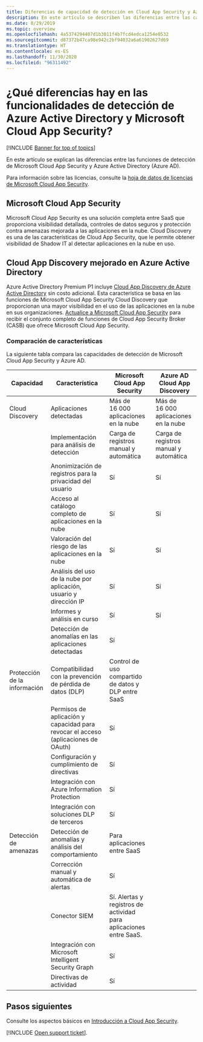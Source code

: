 ```yaml
---
title: Diferencias de capacidad de detección en Cloud App Security y Azure AD
description: En este artículo se describen las diferencias entre las capacidades de detección de Microsoft Cloud App Security y Azure AD.
ms.date: 8/29/2019
ms.topic: overview
ms.openlocfilehash: 4a5374294407d1b3011f4b7fcd4edca1254e0532
ms.sourcegitcommit: d87372b47ca98e942c2bf94032a6a61902627d69
ms.translationtype: HT
ms.contentlocale: es-ES
ms.lasthandoff: 11/30/2020
ms.locfileid: "96311492"
---
```

# <a name="what-are-the-differences-in-discovery-capabilities-for-azure-active-directory-and-microsoft-cloud-app-security"></a>¿Qué diferencias hay en las funcionalidades de detección de Azure Active Directory y Microsoft Cloud App Security?

[!INCLUDE [Banner for top of topics](includes/banner.md)]

En este artículo se explican las diferencias entre las funciones de detección de Microsoft Cloud App Security y Azure Active Directory (Azure AD).

Para información sobre las licencias, consulte la [hoja de datos de licencias de Microsoft Cloud App Security](https://aka.ms/mcaslicensing).

## <a name="microsoft-cloud-app-security"></a>Microsoft Cloud App Security

Microsoft Cloud App Security es una solución completa entre SaaS que proporciona visibilidad detallada, controles de datos seguros y protección contra amenazas mejorada a las aplicaciones en la nube. Cloud Discovery es una de las características de Cloud App Security, que le permite obtener visibilidad de Shadow IT al detectar aplicaciones en la nube en uso.

## <a name="enhanced-cloud-app-discovery-in-azure-active-directory"></a>Cloud App Discovery mejorado en Azure Active Directory

Azure Active Directory Premium P1 incluye [Cloud App Discovery de Azure Active Directory](./set-up-cloud-discovery.md) sin costo adicional. Esta característica se basa en las funciones de Microsoft Cloud App Security Cloud Discovery que proporcionan una mayor visibilidad en el uso de las aplicaciones en la nube en sus organizaciones. [Actualice a Microsoft Cloud App Security](https://www.microsoft.com/cloud-platform/cloud-app-security) para recibir el conjunto completo de funciones de Cloud App Security Broker (CASB) que ofrece Microsoft Cloud App Security.

### <a name="feature-comparison"></a>Comparación de características

La siguiente tabla compara las capacidades de detección de Microsoft Cloud App Security y Azure AD.

|Capacidad|Característica|Microsoft Cloud App Security|Azure AD Cloud App Discovery|
|----|----|----|----|
|Cloud Discovery|Aplicaciones detectadas|Más de 16 000 aplicaciones en la nube|Más de 16 000 aplicaciones en la nube|
||Implementación para análisis de detección|Carga de registros manual y automática|Carga de registros manual y automática|
||Anonimización de registros para la privacidad del usuario|Sí|Sí|
||Acceso al catálogo completo de aplicaciones en la nube|Sí|Sí|
||Valoración del riesgo de las aplicaciones en la nube|Sí|Sí|
||Análisis del uso de la nube por aplicación, usuario y dirección IP|Sí|Sí|
||Informes y análisis en curso|Sí|Sí|
||Detección de anomalías en las aplicaciones detectadas|Sí||
|Protección de la información|Compatibilidad con la prevención de pérdida de datos (DLP)|Control de uso compartido de datos y DLP entre SaaS||
||Permisos de aplicación y capacidad para revocar el acceso (aplicaciones de OAuth)|Sí||
||Configuración y cumplimiento de directivas|Sí||
||Integración con Azure Information Protection |Sí||
||Integración con soluciones DLP de terceros|Sí||
|Detección de amenazas|Detección de anomalías y análisis del comportamiento|Para aplicaciones entre SaaS||
||Corrección manual y automática de alertas|Sí||
||Conector SIEM|Sí. Alertas y registros de actividad para aplicaciones entre SaaS.||
||Integración con Microsoft Intelligent Security Graph|Sí||
||Directivas de actividad|Sí||

## <a name="next-steps"></a>Pasos siguientes

Consulte los aspectos básicos en [Introducción a Cloud App Security](getting-started-with-cloud-app-security.md).

[!INCLUDE [Open support ticket](includes/support.md)].